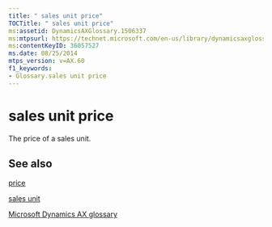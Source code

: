```yaml
---
title: " sales unit price"
TOCTitle: " sales unit price"
ms:assetid: DynamicsAXGlossary.1506337
ms:mtpsurl: https://technet.microsoft.com/en-us/library/dynamicsaxglossary.1506337(v=AX.60)
ms:contentKeyID: 36057527
ms.date: 08/25/2014
mtps_version: v=AX.60
f1_keywords:
- Glossary.sales unit price
---
```


# sales unit price

The price of a sales unit.

## See also

[price](price.md)

[sales unit](sales-unit.md)

[Microsoft Dynamics AX glossary](glossary/microsoft-dynamics-ax-glossary.md)

  


